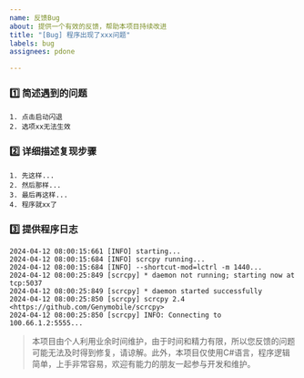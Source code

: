 ```yaml
---
name: 反馈Bug
about: 提供一个有效的反馈，帮助本项目持续改进
title: "[Bug] 程序出现了xxx问题"
labels: bug
assignees: pdone

---
```


### 1️⃣ 简述遇到的问题

<!-- 示例 -->
```
1. 点击启动闪退
2. 选项xx无法生效
```

### 2️⃣ 详细描述复现步骤

<!-- 示例 -->
```
1. 先这样...
2. 然后那样...
3. 最后再这样...
4. 程序就xx了
```

### 3️⃣ 提供程序日志

<!-- 示例 -->
```
2024-04-12 08:00:15:661 [INFO] starting...
2024-04-12 08:00:15:684 [INFO] scrcpy running...
2024-04-12 08:00:15:684 [INFO] --shortcut-mod=lctrl -m 1440...
2024-04-12 08:00:25:849 [scrcpy] * daemon not running; starting now at tcp:5037
2024-04-12 08:00:25:849 [scrcpy] * daemon started successfully
2024-04-12 08:00:25:850 [scrcpy] scrcpy 2.4 <https://github.com/Genymobile/scrcpy>
2024-04-12 08:00:25:850 [scrcpy] INFO: Connecting to 100.66.1.2:5555...
```

> 本项目由个人利用业余时间维护，由于时间和精力有限，所以您反馈的问题可能无法及时得到修复，请谅解。此外，本项目仅使用C#语言，程序逻辑简单，上手非常容易，欢迎有能力的朋友一起参与开发和维护。
